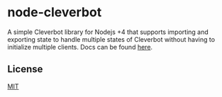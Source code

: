 # node-cleverbot

A simple Cleverbot library for Nodejs +4 that supports importing and exporting state to handle multiple states of Cleverbot without having to initialize multiple clients. Docs can be found [here](https://doclets.io/dustinblackman/node-cleverbot/master).

## License

[MIT](LICENSE)
